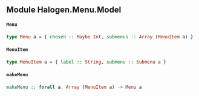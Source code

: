 ## Module Halogen.Menu.Model

#### `Menu`

``` purescript
type Menu a = { chosen :: Maybe Int, submenus :: Array (MenuItem a) }
```

#### `MenuItem`

``` purescript
type MenuItem a = { label :: String, submenu :: Submenu a }
```

#### `makeMenu`

``` purescript
makeMenu :: forall a. Array (MenuItem a) -> Menu a
```


